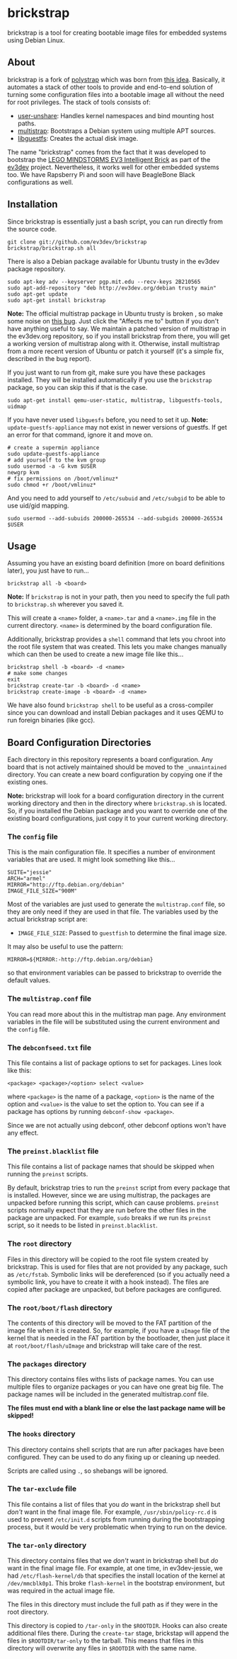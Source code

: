 brickstrap
==========

brickstrap is a tool for creating bootable image files for embedded systems
using Debian Linux.


About
-----

brickstrap is a fork of [polystrap] which was born from [this idea][blog].
Basically, it automates a stack of other tools to provide and end-to-end
solution of turning some configuration files into a bootable image all without
the need for root privileges. The stack of tools consists of:

* [user-unshare]: Handles kernel namespaces and bind mounting host paths.
* [multistrap]: Bootstraps a Debian system using multiple APT sources.
* [libguestfs]: Creates the actual disk image.

The name "brickstrap" comes from the fact that it was developed to bootstrap
the [LEGO MINDSTORMS EV3 Intelligent Brick][mindstorms] as part of the [ev3dev]
project. Nevertheless, it works well for other embedded systems too. We have
Rapsberry Pi and soon will have BeagleBone Black configurations as well.


Installation
------------

Since brickstrap is essentially just a bash script, you can run directly from
the source code.

    git clone git://github.com/ev3dev/brickstrap
    brickstrap/brickstrap.sh all

There is also a Debian package available for Ubuntu trusty in the ev3dev package
repository.

    sudo apt-key adv --keyserver pgp.mit.edu --recv-keys 2B210565
    sudo apt-add-repository "deb http://ev3dev.org/debian trusty main"
    sudo apt-get update
    sudo apt-get install brickstrap

__Note:__ The official multistrap package in Ubuntu trusty is broken , so make
some noise on [this bug](https://bugs.launchpad.net/ubuntu/+source/multistrap/+bug/1313787).
Just click the "Affects me to" button if you don't have anything useful to say.
We maintain a patched version of multistrap in the ev3dev.org repository, so if
you install brickstrap from there, you will get a working version of multistrap
along with it. Otherwise, install multistrap from a more recent version of Ubuntu
or patch it yourself (it's a simple fix, described in the bug report).

If you just want to run from git, make sure you have these packages installed.
They will be installed automatically if you use the `brickstrap` package, so you
can skip this if that is the case.

    sudo apt-get install qemu-user-static, multistrap, libguestfs-tools, uidmap

If you have never used `libguesfs` before, you need to set it up. **Note:**
`update-guestfs-appliance` may not exist in newer versions of guestfs. If get
an error for that command, ignore it and move on.


    # create a supermin appliance
    sudo update-guestfs-appliance
    # add yourself to the kvm group
    sudo usermod -a -G kvm $USER
    newgrp kvm
    # fix permissions on /boot/vmlinuz*
    sudo chmod +r /boot/vmlinuz*

And you need to add yourself to `/etc/subuid` and `/etc/subgid` to be able to
use uid/gid mapping.

    sudo usermod --add-subuids 200000-265534 --add-subgids 200000-265534 $USER

Usage
-----

Assuming you have an existing board definition (more on board definitions later),
you just have to run...

    brickstrap all -b <board>

__Note:__ If `brickstrap` is not in your path, then you need to specify the full
path to `brickstrap.sh` wherever you saved it.

This will create a `<name>` folder, a `<name>.tar` and a `<name>.img` file in
the current directory. `<name>` is determined by the board configuration file.

Additionally, brickstrap provides a `shell` command that lets
you chroot into the root file system that was created. This lets you make
changes manually which can then be used to create a new image file like this...

    brickstrap shell -b <board> -d <name>
    # make some changes
    exit
    brickstrap create-tar -b <board> -d <name>
    brickstrap create-image -b <board> -d <name>

We have also found `brickstrap shell` to be useful as a cross-compiler since
you can download and install Debian packages and it uses QEMU to run foreign
binaries (like gcc).


Board Configuration Directories
-------------------------------

Each directory in this repository represents a board configuration. Any board
that is not actively maintained should be moved to the `_unmaintained` directory.
You can create a new board configuration by copying one if the existing ones.

__Note:__ brickstrap will look for a board configuration directory in the current
working directory and then in the directory where `brickstrap.sh` is located.
So, if you installed the Debian package and you want to override one of the
existing board configurations, just copy it to your current working directory.

### The `config` file

This is the main configuration file. It specifies a number of environment
variables that are used. It might look something like this...

    SUITE="jessie"
    ARCH="armel"
    MIRROR="http://ftp.debian.org/debian"
    IMAGE_FILE_SIZE="900M"

Most of the variables are just used to generate the `multistrap.conf` file, so
they are only need if they are used in that file. The variables used by the actual
brickstrap script are:

*   `IMAGE_FILE_SIZE`: Passed to `guestfish` to determine the final image size.

It may also be useful to use the pattern:

    MIRROR=${MIRROR:-http://ftp.debian.org/debian}

so that environment variables can be passed to brickstrap to override the
default values.

### The `multistrap.conf` file

You can read more about this in the multistrap man page. Any environment variables
in the file will be substituted using the current environment and the `config` file.

### The `debconfseed.txt` file

This file contains a list of package options to set for packages. Lines look
like this:

    <package> <package>/<option> select <value>

where `<package>` is the name of a package, `<option>` is the name of the option
and `<value>` is the value to set the option to. You can see if a package has
options by running `debconf-show <package>`.

Since we are not actually using debconf, other debconf options won't have any effect.

### The `preinst.blacklist` file

This file contains a list of package names that should be skipped when running
the `preinst` scripts.

By default, brickstrap tries to run the `preinst` script from every package that
is installed. However, since we are using multistrap, the packages are unpacked
before running this script, which can cause problems. `preinst` scripts normally
expect that they are run before the other files in the package are unpacked.
For example, `sudo` breaks if we run its `preinst` script, so it needs to be
listed in `preinst.blacklist`.

### The `root` directory

Files in this directory will be copied to the root file system created by
brickstrap. This is used for files that are not provided by any package, such
as `/etc/fstab`. Symbolic links will be dereferenced (so if you actually need
a symbolic link, you have to create it with a hook instead). The files are
copied after package are unpacked, but before packages are configured.

### The `root/boot/flash` directory

The contents of this directory will be moved to the FAT partition of the image
file when it is created. So, for example, if you have a `uImage` file of the
kernel that is needed in the FAT partition by the bootloader, then just place it
at `root/boot/flash/uImage` and brickstrap will take care of the rest.

### The `packages` directory

This directory contains files withs lists of package names. You can use multiple
files to organize packages or you can have one great big file. The package names
will be included in the generated multistrap.conf file.

**The files must end with a blank line or else the last package name will be
skipped!**

### The `hooks` directory

This directory contains shell scripts that are run after packages have been
configured. They can be used to do any fixing up or cleaning up needed.

Scripts are called using `.`, so shebangs will be ignored.

### The `tar-exclude` file

This file contains a list of files that you *do* want in the brickstrap shell
but *don't* want in the final image file. For example, `/usr/sbin/policy-rc.d`
is used to prevent `/etc/init.d` scripts from running during the bootstrapping
process, but it would be very problematic when trying to run on the device.

### The `tar-only` directory

This directory contains files that we *don't* want in brickstrap shell but *do*
want in the final image file. For example, at one time, in ev3dev-jessie, we had
`/etc/flash-kernel/db` that specifies the install location of the kernel at
`/dev/mmcblk0p1`. This broke `flash-kernel` in the bootstrap environment, but
was required in the actual image file.

The files in this directory must include the full path as if they were in the
root directory.

This directory is copied to `/tar-only` in the `$ROOTDIR`. Hooks can also create
additional files there. During the `create-tar` stage, brickstap will append
the files in `$ROOTDIR/tar-only` to the tarball. This means that files in this
directory will overwrite any files in `$ROOTDIR` with the same name.



[polystrap]: https://gitlab.mister-muffin.de/josch/polystrap
[blog]: https://blog.mister-muffin.de/2014/01/11/why-do-i-need-superuser-privileges-when-i-just-want-to-write-to-a-regular-file/
[QEMU]: http://wiki.qemu.org/Main_Page
[user-unshare]: https://blog.mister-muffin.de/2015/10/25/unshare-without-superuser-privileges/
[multistrap]: https://wiki.debian.org/Multistrap
[libguestfs]: http://libguestfs.org
[mindstorms]: http://mindstorms.lego.com
[ev3dev]: http://www.ev3dev.org
